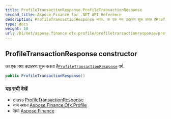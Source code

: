 ```yaml
---
title: ProfileTransactionResponse.ProfileTransactionResponse
second_title: Aspose.Finance for .NET API Reference
description: ProfileTransactionResponse नर्मत. क एक नय उदहरण शुरू करत हैProfileTransactionResponse वर्ग.
type: docs
weight: 10
url: /hi/net/aspose.finance.ofx.profile/profiletransactionresponse/profiletransactionresponse/
---
```

## ProfileTransactionResponse constructor

का एक नया उदाहरण शुरू करता है[`ProfileTransactionResponse`](../) वर्ग.

```csharp
public ProfileTransactionResponse()
```

### यह सभी देखें

* class [ProfileTransactionResponse](../)
* नाम स्थान [Aspose.Finance.Ofx.Profile](../../profiletransactionresponse/)
* सभा [Aspose.Finance](../../../)


